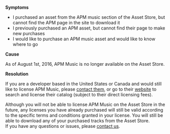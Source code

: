 
        

<span class="wysiwyg-underline">**Symptoms** </span>

*   <span>I purchased an asset from the APM music section of the Asset Store, but cannot find the APM page in the site to download it</span>
*   <span>I previously purchased an APM asset, but cannot find their page to make new purchases</span>
*   <span>I would like to purchase an APM music asset and would like to know where to go </span>

<span class="wysiwyg-underline">**Cause** </span>

<span>As of August 1st, 2016, APM Music is no longer available on the Asset Store.</span>

<span class="wysiwyg-underline">**Resolution** </span>

<span>If you are a developer based in the United States or Canada and would still like to license APM Music, please </span>[<span>contact them</span>](mailto:info@apmmusic.com)<span>, or go to their </span>[<span>website</span>](http://www.apmmusic.com)<span> to search and license their catalog (subject to their direct licensing fees).</span>

<span>Although you will not be able to license APM Music on the Asset Store in the future, any licenses you have already purchased will still be valid according to the specific terms and conditions granted in your license. You will still be able to download any of your purchased tracks from the Asset Store.</span>  
<span>If you have any questions or issues, please </span>[<span>contact us</span>](https://support.unity3d.com/hc/en-us/requests/new)<span>.</span>

      